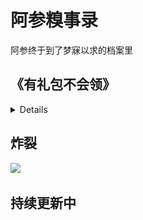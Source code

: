 # 阿参糗事录

阿参终于到了梦寐以求的档案里

## 《有礼包不会领》
<details>

![](/others/ashen传/给你礼包不会领.png)

</details>

## 炸裂

![](/others/ashen传/0.png)

## 持续更新中